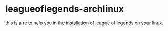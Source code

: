 # leagueoflegends-archlinux


this is a re to help you in the installation of league of legends on your linux.

